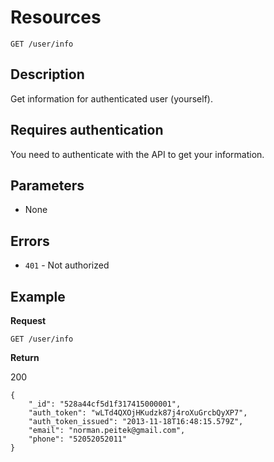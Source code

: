 # Resources

    GET /user/info

## Description

Get information for authenticated user (yourself).

## Requires authentication

You need to authenticate with the API to get your information.

## Parameters

- None

## Errors

- `401` - Not authorized

## Example
**Request**

    GET /user/info

**Return**

200 

```
{
    "_id": "528a44cf5d1f317415000001",
    "auth_token": "wLTd4QXOjHKudzk87j4roXuGrcbQyXP7",
    "auth_token_issued": "2013-11-18T16:48:15.579Z",
    "email": "norman.peitek@gmail.com",
    "phone": "52052052011"
}
```